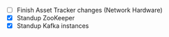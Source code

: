 - [ ] Finish Asset Tracker changes (Network Hardware)
- [x] Standup ZooKeeper
- [x] Standup Kafka instances